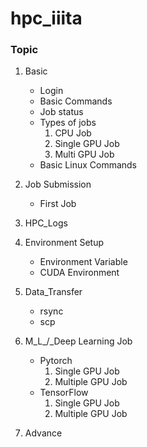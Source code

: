 # hpc_iiita

### Topic

1. Basic
    - Login
    - Basic Commands
    - Job status
    - Types of jobs
        1. CPU Job
        2. Single GPU Job
        3. Multi GPU Job
    - Basic Linux Commands
2. Job Submission
    - First Job
3. HPC_Logs

4. Environment Setup
    - Environment Variable
    - CUDA Environment
5. Data_Transfer
    - rsync
    - scp
6. M_L_/_Deep Learning Job

    - Pytorch
        1. Single GPU Job
        2. Multiple GPU Job 
    - TensorFlow
        1. Single GPU Job
        2. Multiple GPU Job
7. Advance
